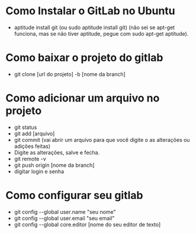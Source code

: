 # Como Instalar o GitLab no Ubuntu
- aptitude install git (ou sudo aptitude install git)
(não sei se apt-get funciona, mas se não tiver aptitude, pegue com sudo apt-get aptitude).

# Como baixar o projeto do gitlab
- git clone [url do projeto] -b [nome da branch]

# Como adicionar um arquivo no projeto
- git status
- git add [arquivo]
- git commit (vai abrir um arquivo para que você digite o as alterações ou adições feitas)
- Digite as alterações, salve e fecha.
- git remote -v
- git push origin [nome da branch]
- digitar login e senha

# Como configurar seu gitlab
- git config --global user.name "seu nome"
- git config --global user.email "seu email"
- git config --global core.editor [nome do seu editor de texto]

